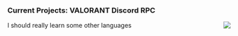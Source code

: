 ### Current Projects: VALORANT Discord RPC

<a style="float:right;">
  <img align="center" src="https://github-readme-stats.vercel.app/api/top-langs/?username=Illogicalll&layout=compact&theme=dark&" />
</a>

I should really learn some other languages
<!--
**Illogicalll/Illogicalll** is a ✨ _special_ ✨ repository because its `README.md` (this file) appears on your GitHub profile.

Here are some ideas to get you started:

- 🔭 I’m currently working on ...
- 🌱 I’m currently learning ...
- 👯 I’m looking to collaborate on ...
- 🤔 I’m looking for help with ...
- 💬 Ask me about ...
- 📫 How to reach me: ...
- 😄 Pronouns: ...
- ⚡ Fun fact: ...
-->
